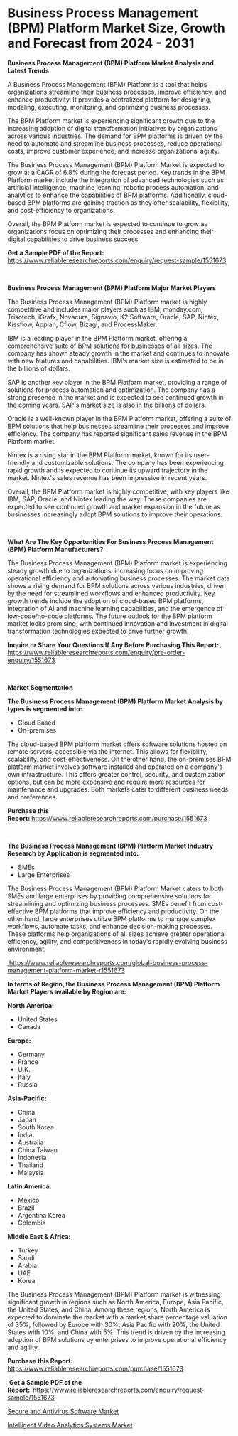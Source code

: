 <p><h1>Business Process Management (BPM) Platform Market Size, Growth and Forecast from 2024 - 2031</h1></p><p><strong>Business Process Management (BPM) Platform Market Analysis and Latest Trends</strong></p>
<p><p>A Business Process Management (BPM) Platform is a tool that helps organizations streamline their business processes, improve efficiency, and enhance productivity. It provides a centralized platform for designing, modeling, executing, monitoring, and optimizing business processes.</p><p>The BPM Platform market is experiencing significant growth due to the increasing adoption of digital transformation initiatives by organizations across various industries. The demand for BPM platforms is driven by the need to automate and streamline business processes, reduce operational costs, improve customer experience, and increase organizational agility.</p><p>The Business Process Management (BPM) Platform Market is expected to grow at a CAGR of 6.8% during the forecast period. Key trends in the BPM Platform market include the integration of advanced technologies such as artificial intelligence, machine learning, robotic process automation, and analytics to enhance the capabilities of BPM platforms. Additionally, cloud-based BPM platforms are gaining traction as they offer scalability, flexibility, and cost-efficiency to organizations.</p><p>Overall, the BPM Platform market is expected to continue to grow as organizations focus on optimizing their processes and enhancing their digital capabilities to drive business success.</p></p>
<p><strong>Get a Sample PDF of the Report:&nbsp;</strong> <a href="https://www.reliableresearchreports.com/enquiry/request-sample/1551673">https://www.reliableresearchreports.com/enquiry/request-sample/1551673</a></p>
<p>&nbsp;</p>
<p><strong>Business Process Management (BPM) Platform Major Market Players</strong></p>
<p><p>The Business Process Management (BPM) Platform market is highly competitive and includes major players such as IBM, monday.com, Trisotech, iGrafx, Novacura, Signavio, K2 Software, Oracle, SAP, Nintex, Kissflow, Appian, Cflow, Bizagi, and ProcessMaker.</p><p>IBM is a leading player in the BPM Platform market, offering a comprehensive suite of BPM solutions for businesses of all sizes. The company has shown steady growth in the market and continues to innovate with new features and capabilities. IBM's market size is estimated to be in the billions of dollars.</p><p>SAP is another key player in the BPM Platform market, providing a range of solutions for process automation and optimization. The company has a strong presence in the market and is expected to see continued growth in the coming years. SAP's market size is also in the billions of dollars.</p><p>Oracle is a well-known player in the BPM Platform market, offering a suite of BPM solutions that help businesses streamline their processes and improve efficiency. The company has reported significant sales revenue in the BPM Platform market.</p><p>Nintex is a rising star in the BPM Platform market, known for its user-friendly and customizable solutions. The company has been experiencing rapid growth and is expected to continue its upward trajectory in the market. Nintex's sales revenue has been impressive in recent years.</p><p>Overall, the BPM Platform market is highly competitive, with key players like IBM, SAP, Oracle, and Nintex leading the way. These companies are expected to see continued growth and market expansion in the future as businesses increasingly adopt BPM solutions to improve their operations.</p></p>
<p>&nbsp;</p>
<p><strong>What Are The Key Opportunities For Business Process Management (BPM) Platform Manufacturers?</strong></p>
<p><p>The Business Process Management (BPM) Platform market is experiencing steady growth due to organizations' increasing focus on improving operational efficiency and automating business processes. The market data shows a rising demand for BPM solutions across various industries, driven by the need for streamlined workflows and enhanced productivity. Key growth trends include the adoption of cloud-based BPM platforms, integration of AI and machine learning capabilities, and the emergence of low-code/no-code platforms. The future outlook for the BPM platform market looks promising, with continued innovation and investment in digital transformation technologies expected to drive further growth.</p></p>
<p><strong>Inquire or Share Your Questions If Any Before Purchasing This Report:</strong> <a href="https://www.reliableresearchreports.com/enquiry/pre-order-enquiry/1551673">https://www.reliableresearchreports.com/enquiry/pre-order-enquiry/1551673</a></p>
<p>&nbsp;</p>
<p><strong>Market Segmentation</strong></p>
<p><strong>The Business Process Management (BPM) Platform Market Analysis by types is segmented into:</strong></p>
<p><ul><li>Cloud Based</li><li>On-premises</li></ul></p>
<p><p>The cloud-based BPM platform market offers software solutions hosted on remote servers, accessible via the internet. This allows for flexibility, scalability, and cost-effectiveness. On the other hand, the on-premises BPM platform market involves software installed and operated on a company's own infrastructure. This offers greater control, security, and customization options, but can be more expensive and require more resources for maintenance and upgrades. Both markets cater to different business needs and preferences.</p></p>
<p><strong>Purchase this Report:&nbsp;</strong><a href="https://www.reliableresearchreports.com/purchase/1551673">https://www.reliableresearchreports.com/purchase/1551673</a></p>
<p>&nbsp;</p>
<p><strong>The Business Process Management (BPM) Platform Market Industry Research by Application is segmented into:</strong></p>
<p><ul><li>SMEs</li><li>Large Enterprises</li></ul></p>
<p><p>The Business Process Management (BPM) Platform Market caters to both SMEs and large enterprises by providing comprehensive solutions for streamlining and optimizing business processes. SMEs benefit from cost-effective BPM platforms that improve efficiency and productivity. On the other hand, large enterprises utilize BPM platforms to manage complex workflows, automate tasks, and enhance decision-making processes. These platforms help organizations of all sizes achieve greater operational efficiency, agility, and competitiveness in today's rapidly evolving business environment.</p></p>
<p><a href="https://www.reliableresearchreports.com/global-business-process-management-platform-market-r1551673">&nbsp;https://www.reliableresearchreports.com/global-business-process-management-platform-market-r1551673</a></p>
<p><strong>In terms of Region, the Business Process Management (BPM) Platform Market Players available by Region are:</strong></p>
<p>
    <p> <strong> North America: </strong>
        <ul>
            <li>United States</li>
            <li>Canada</li>
        </ul>
        </p> 
    <p> <strong> Europe: </strong>
        <ul>
            <li>Germany</li>
            <li>France</li>
            <li>U.K.</li>
            <li>Italy</li>
            <li>Russia</li>
        </ul>
        </p> 
    <p> <strong> Asia-Pacific: </strong>
        <ul>
            <li>China</li>
            <li>Japan</li>
            <li>South Korea</li>
            <li>India</li>
            <li>Australia</li>
            <li>China Taiwan</li>
            <li>Indonesia</li>
            <li>Thailand</li>
            <li>Malaysia</li>
        </ul>
        </p> 
    <p> <strong> Latin America: </strong>
        <ul>
            <li>Mexico</li>
            <li>Brazil</li>
            <li>Argentina Korea</li>
            <li>Colombia</li>
        </ul>
        </p> 
    <p> <strong> Middle East & Africa: </strong>
        <ul>
            <li>Turkey</li>
            <li>Saudi</li>
            <li>Arabia</li>
            <li>UAE</li>
            <li>Korea</li>
        </ul>
    </p>
    </p>
<p><p>The Business Process Management (BPM) Platform market is witnessing significant growth in regions such as North America, Europe, Asia Pacific, the United States, and China. Among these regions, North America is expected to dominate the market with a market share percentage valuation of 35%, followed by Europe with 30%, Asia Pacific with 20%, the United States with 10%, and China with 5%. This trend is driven by the increasing adoption of BPM solutions by enterprises to improve operational efficiency and agility.</p></p>
<p><strong>Purchase this Report: </strong><a href="https://www.reliableresearchreports.com/purchase/1551673">https://www.reliableresearchreports.com/purchase/1551673</a></p>
<p>&nbsp;<strong>Get a Sample PDF of the Report:&nbsp;&nbsp;</strong><a href="https://www.reliableresearchreports.com/enquiry/request-sample/1551673">https://www.reliableresearchreports.com/enquiry/request-sample/1551673</a></p>
<p><strong></strong></p>
<p><p><a href="https://github.com/marthawweekle/Market-Research-Report-List-2/blob/main/secure-and-antivirus-software-market.md">Secure and Antivirus Software Market</a></p><p><a href="https://github.com/HenrietteMills1/Market-Research-Report-List-1/blob/main/intelligent-video-analytics-systems-market.md">Intelligent Video Analytics Systems Market</a></p></p>